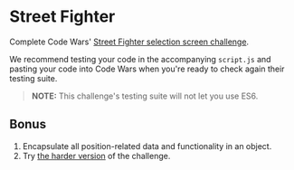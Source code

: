 # Street Fighter

Complete Code Wars' [Street Fighter selection screen challenge](https://www.codewars.com/kata/street-fighter-2-character-selection/javascript).

We recommend testing your code in the accompanying `script.js` and pasting your code into Code Wars when you're ready to check again their testing suite.

> **NOTE:** This challenge's testing suite will not let you use ES6.

## Bonus

1. Encapsulate all position-related data and functionality in an object.
2. Try [the harder version](https://www.codewars.com/kata/street-fighter-2-character-selection-part-2/javascript) of the challenge.
